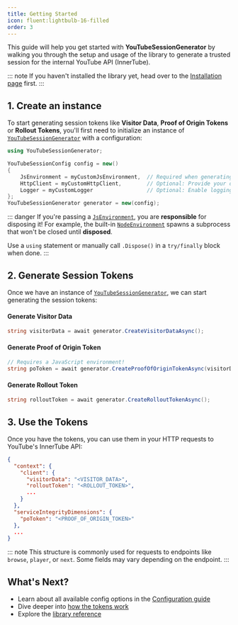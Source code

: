 ```yaml
---
title: Getting Started
icon: fluent:lightbulb-16-filled
order: 3
---
```


This guide will help you get started with **YouTubeSessionGenerator** by walking you through the setup and usage of the library to generate a trusted session for the internal YouTube API (InnerTube).

::: note
If you haven't installed the library yet, head over to the [Installation page](installation.html) first.
:::


## 1. Create an instance
To start generating session tokens like **Visitor Data**, **Proof of Origin Tokens** or **Rollout Tokens**, you'll first need to initialize an instance of [`YouTubeSessionGenerator`](/YouTubeSessionGenerator/reference/YouTubeSessionGenerator/YouTubeSessionGenerator.html) with a configuration:
```cs
using YouTubeSessionGenerator;

YouTubeSessionConfig config = new()
{
    JsEnvironment = myCustomJsEnvironment,  // Required when generating Proof of Origin Tokens
    HttpClient = myCustomHttpClient,        // Optional: Provide your own HttpClient
    Logger = myCustomLogger                 // Optional: Enable logging
};
YouTubeSessionGenerator generator = new(config);
```

::: danger
If you're passing a [`JsEnvironment`](/YouTubeSessionGenerator/reference/YouTubeSessionGenerator/YouTubeSessionConfig.html#jsenvironment), you are **responsible** for disposing it! For example, the built-in [`NodeEnvironment`](/YouTubeSessionGenerator/reference/YouTubeSessionGenerator/Js/Environments/NodeEnvironment.html) spawns a subprocess that won't be closed until **disposed**.

Use a `using` statement or manually call `.Dispose()` in a `try/finally` block when done.
:::


## 2. Generate Session Tokens
Once we have an instance of [`YouTubeSessionGenerator`](/YouTubeSessionGenerator/reference/YouTubeSessionGenerator/YouTubeSessionGenerator.html), we can start generating the session tokens:

#### Generate Visitor Data
```cs
string visitorData = await generator.CreateVisitorDataAsync();
```

#### Generate Proof of Origin Token
```cs
// Requires a JavaScript environment!
string poToken = await generator.CreateProofOfOriginTokenAsync(visitorData);
```

#### Generate Rollout Token
```cs
string rolloutToken = await generator.CreateRolloutTokenAsync();
```


## 3. Use the Tokens
Once you have the tokens, you can use them in your HTTP requests to YouTube's InnerTube API:
```json
{
  "context": {
    "client": {
      "visitorData": "<VISITOR_DATA>",
      "rolloutToken": "<ROLLOUT_TOKEN>",
      ...
    }
  },
  "serviceIntegrityDimensions": {
    "poToken": "<PROOF_OF_ORIGIN_TOKEN>"
  },
  ...
}
```
::: note
This structure is commonly used for requests to endpoints like `browse`, `player`, or `next`. Some fields may vary depending on the endpoint.
:::


## What's Next?
- Learn about all available config options in the [Configuration guide](configuration.html)
- Dive deeper into [how the tokens work](../guide/#session-tokens-explained)
- Explore the [library reference](/YouTubeSessionGenerator/reference/)